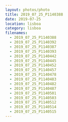 ```yaml
---
layout: photos/photo
title: 2019_07_25_P1140388
date: 2019-07-25
location: lisboa
category: lisboa
filenames:
  - 2019_07_25_P1140388
  - 2019_07_25_P1140392
  - 2019_07_25_P1140387
  - 2019_07_25_P1140393
  - 2019_07_25_P1140442
  - 2019_07_25_P1140445
  - 2019_07_25_P1140452
  - 2019_07_25_P1140457
  - 2019_07_25_P1140478
  - 2019_07_25_P1140483
  - 2019_07_25_P1140482
  - 2019_07_25_P1140487
  - 2019_07_25_P1140501
  - 2019_07_25_P1140503
  - 2019_07_25_P1140512
  - 2019_07_25_P1140514
  - 2019_07_25_P1140515
---
```

